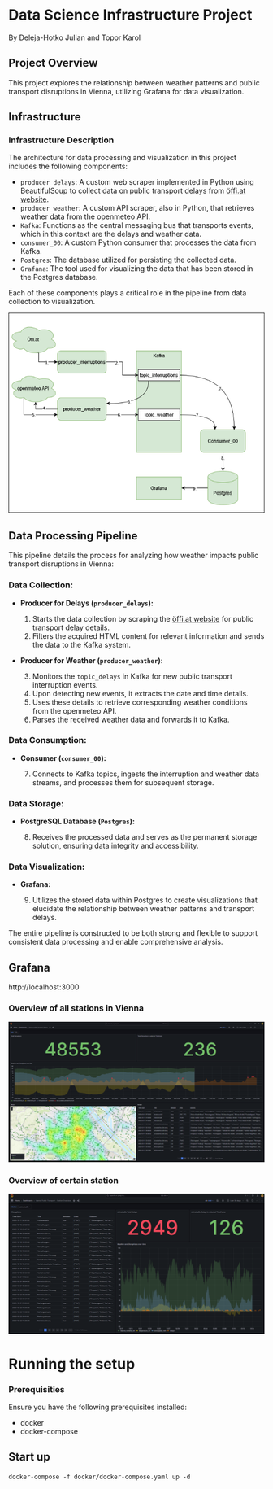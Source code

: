 # Data Science Infrastructure Project
By Deleja-Hotko Julian and Topor Karol

## Project Overview
This project explores the relationship between weather patterns and public transport disruptions in Vienna, utilizing Grafana for data visualization.

## Infrastructure

### Infrastructure Description

The architecture for data processing and visualization in this project includes the following components:

- `producer_delays`: A custom web scraper implemented in Python using BeautifulSoup to collect data on public transport delays from [öffi.at website](https://öffi.at/?archive=1&text=&types=2%2C3&page=).
- `producer_weather`: A custom API scraper, also in Python, that retrieves weather data from the openmeteo API.
- `Kafka`: Functions as the central messaging bus that transports events, which in this context are the delays and weather data.
- `consumer_00`: A custom Python consumer that processes the data from Kafka.
- `Postgres`: The database utilized for persisting the collected data.
- `Grafana`: The tool used for visualizing the data that has been stored in the Postgres database.

Each of these components plays a critical role in the pipeline from data collection to visualization.


![Diagram](img/DSI_proj_infrastructure.png)


## Data Processing Pipeline

This pipeline details the process for analyzing how weather impacts public transport disruptions in Vienna:

### Data Collection:
- **Producer for Delays (`producer_delays`):**
  
   1. Starts the data collection by scraping the [öffi.at website](https://öffi.at/?archive=1&text=&types=2%2C3&page=) for public transport delay details.
   2. Filters the acquired HTML content for relevant information and sends the data to the Kafka system.

- **Producer for Weather (`producer_weather`):**
  
   3. Monitors the `topic_delays` in Kafka for new public transport interruption events.
   4. Upon detecting new events, it extracts the date and time details.
   5. Uses these details to retrieve corresponding weather conditions from the openmeteo API.
   6. Parses the received weather data and forwards it to Kafka.

### Data Consumption:
- **Consumer (`consumer_00`):**
  
   7. Connects to Kafka topics, ingests the interruption and weather data streams, and processes them for subsequent storage.

### Data Storage:
- **PostgreSQL Database (`Postgres`):**
  
   8. Receives the processed data and serves as the permanent storage solution, ensuring data integrity and accessibility.

### Data Visualization:
- **Grafana:**
  
   9. Utilizes the stored data within Postgres to create visualizations that elucidate the relationship between weather patterns and transport delays.

The entire pipeline is constructed to be both strong and flexible to support 
consistent data processing and enable comprehensive analysis.

## Grafana
http://localhost:3000
### Overview of all stations in Vienna
![image.png](./img/grafana_overview.png)
### Overview of certain station
![image.png](./img/grafana_station_overview.png)

# Running the setup
### Prerequisities
Ensure you have the following prerequisites installed:
+ docker
+ docker-compose

## Start up

```{bash}
docker-compose -f docker/docker-compose.yaml up -d
```
